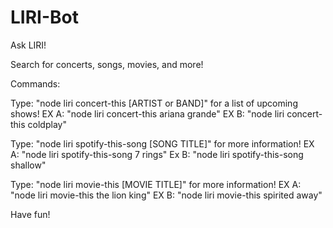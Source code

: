 # LIRI-Bot

Ask LIRI!

Search for concerts, songs, movies, and more!

Commands:

Type: "node liri concert-this [ARTIST or BAND]" for a list of upcoming shows!
EX A: "node liri concert-this ariana grande"
EX B: "node liri concert-this coldplay"

Type: "node liri spotify-this-song [SONG TITLE]" for more information!
EX A: "node liri spotify-this-song 7 rings"
Ex B: "node liri spotify-this-song shallow"

Type: "node liri movie-this [MOVIE TITLE]" for more information!
EX A: "node liri movie-this the lion king"
EX B: "node liri movie-this spirited away"

Have fun!

